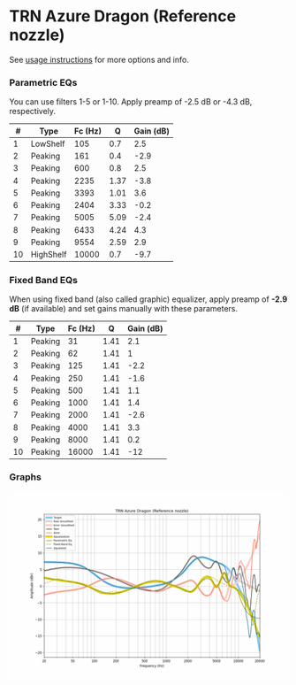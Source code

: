 # TRN Azure Dragon (Reference nozzle)
See [usage instructions](https://github.com/jaakkopasanen/AutoEq#usage) for more options and info.

### Parametric EQs
You can use filters 1-5 or 1-10. Apply preamp of -2.5 dB or -4.3 dB, respectively.

|   # | Type      |   Fc (Hz) |    Q |   Gain (dB) |
|-----|-----------|-----------|------|-------------|
|   1 | LowShelf  |       105 | 0.7  |         2.5 |
|   2 | Peaking   |       161 | 0.4  |        -2.9 |
|   3 | Peaking   |       600 | 0.8  |         2.5 |
|   4 | Peaking   |      2235 | 1.37 |        -3.8 |
|   5 | Peaking   |      3393 | 1.01 |         3.6 |
|   6 | Peaking   |      2404 | 3.33 |        -0.2 |
|   7 | Peaking   |      5005 | 5.09 |        -2.4 |
|   8 | Peaking   |      6433 | 4.24 |         4.3 |
|   9 | Peaking   |      9554 | 2.59 |         2.9 |
|  10 | HighShelf |     10000 | 0.7  |        -9.7 |

### Fixed Band EQs
When using fixed band (also called graphic) equalizer, apply preamp of **-2.9 dB** (if available) and set gains manually with these parameters.

|   # | Type    |   Fc (Hz) |    Q |   Gain (dB) |
|-----|---------|-----------|------|-------------|
|   1 | Peaking |        31 | 1.41 |         2.1 |
|   2 | Peaking |        62 | 1.41 |         1   |
|   3 | Peaking |       125 | 1.41 |        -2.2 |
|   4 | Peaking |       250 | 1.41 |        -1.6 |
|   5 | Peaking |       500 | 1.41 |         1.1 |
|   6 | Peaking |      1000 | 1.41 |         1.4 |
|   7 | Peaking |      2000 | 1.41 |        -2.6 |
|   8 | Peaking |      4000 | 1.41 |         3.3 |
|   9 | Peaking |      8000 | 1.41 |         0.2 |
|  10 | Peaking |     16000 | 1.41 |       -12   |

### Graphs
![](./TRN%20Azure%20Dragon%20(Reference%20nozzle).png)
